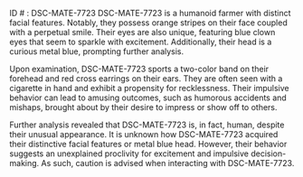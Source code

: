 ID # : DSC-MATE-7723
DSC-MATE-7723 is a humanoid farmer with distinct facial features. Notably, they possess orange stripes on their face coupled with a perpetual smile. Their eyes are also unique, featuring blue clown eyes that seem to sparkle with excitement. Additionally, their head is a curious metal blue, prompting further analysis. 

Upon examination, DSC-MATE-7723 sports a two-color band on their forehead and red cross earrings on their ears. They are often seen with a cigarette in hand and exhibit a propensity for recklessness. Their impulsive behavior can lead to amusing outcomes, such as humorous accidents and mishaps, brought about by their desire to impress or show off to others. 

Further analysis revealed that DSC-MATE-7723 is, in fact, human, despite their unusual appearance. It is unknown how DSC-MATE-7723 acquired their distinctive facial features or metal blue head. However, their behavior suggests an unexplained proclivity for excitement and impulsive decision-making. As such, caution is advised when interacting with DSC-MATE-7723.